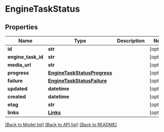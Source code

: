 # EngineTaskStatus

## Properties
Name | Type | Description | Notes
------------ | ------------- | ------------- | -------------
**id** | **str** |  | [optional] 
**engine_task_id** | **str** |  | [optional] 
**media_url** | **str** |  | [optional] 
**progress** | [**EngineTaskStatusProgress**](EngineTaskStatusProgress.md) |  | [optional] 
**failure** | [**EngineTaskStatusFailure**](EngineTaskStatusFailure.md) |  | [optional] 
**updated** | **datetime** |  | [optional] 
**created** | **datetime** |  | [optional] 
**etag** | **str** |  | [optional] 
**links** | [**Links**](Links.md) |  | [optional] 

[[Back to Model list]](../README.md#documentation-for-models) [[Back to API list]](../README.md#documentation-for-api-endpoints) [[Back to README]](../README.md)

